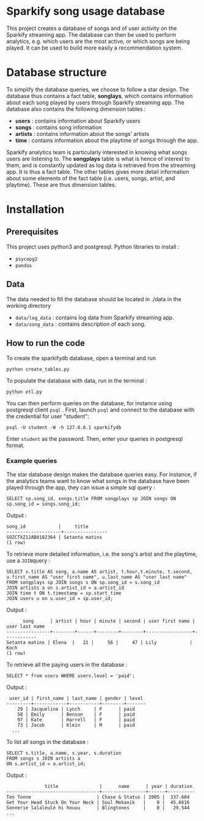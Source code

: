 # Sparkify song usage database

This project creates a database of songs and of user activity on the Sparkify streaming app. The database can then be used to perform analytics, e.g. which users are the most active, or which songs are being played. It can be used to build more easily a recommendation system.


# Database structure

To simplify the database queries, we choose to follow a star design. The database thus contains a fact table, **songlays**, which contains information about each song played by users through Sparkify streaming app. The database also contains the following dimension tables :
- **users** : contains information about Sparkify users
- **songs** : contains song information
- **artists** : contains information about the songs' artists
- **time** : contains information about the playtime of songs through the app.

Sparkify analytics team is particularly interested in knowing what songs users are listening to. The **songplays** table is what is hence of interest to them, and is constantly updated as log data is retrieved from the streaming app. It is thus a fact table. The other tables gives more detail information about some elements of the fact table (i.e. users, songs, artist, and playtime). These are thus dimension tables.

# Installation

## Prerequisites

This project uses python3 and postgresql.
Python libraries to install :
- `psycopg2`
- `pandas`

## Data 
The data needed to fill the database should be located in ./data in the working directory
- `data/log_data` : contains log data from Sparkify streaming app.
- `data/song_data` : contains description of each song. 

## How to run the code

To create the sparkifydb database, open a terminal and run 

    python create_tables.py
    
To populate the database with data, run in the terminal :
    
    python etl.py
    
You can then perform queries on the database, for instance using postgresql client `psql` . First, launch `psql` and connect to the database with the credential for user "student": 

    psql -U student -W -h 127.0.0.1 sparkifydb
    
Enter `student` as the password. Then, enter your queries in postgresql format.

### Example queries
The star database design makes the database queries easy. For instance, if the analytics teams want to know what songs in the database have been played through the app, they can issue a simple sql query :

    SELECT sp.song_id, songs.title FROM songplays sp JOIN songs ON sp.song_id = songs.song_id; 

Output :

    song_id            |     title      
    --------------------+----------------
    SOZCTXZ12AB0182364 | Setanta matins
    (1 row)

To retrieve more detailed information, i.e. the song's artist and the playtime, use a `JOIN`query :

    SELECT s.title AS song, a.name AS artist, t.hour,t.minute, t.second,
    u.first_name AS "user first name", u.last_name AS "user last name"
    FROM songplays sp JOIN songs s ON sp.song_id = s.song_id  
    JOIN artists a on s.artist_id = a.artist_id
    JOIN time t ON t.timestamp = sp.start_time 
    JOIN users u on u.user_id = sp.user_id;

Output :

          song      | artist | hour | minute | second | user first name | user last name 
    ----------------+--------+------+--------+--------+-----------------+------------
    Setanta matins | Elena  |   21 |     56 |     47 | Lily            | Koch
    (1 row)    

To retrieve all the paying users in the database :

    SELECT * from users WHERE users.level = 'paid';
    
Output :

     user_id | first_name | last_name | gender | level 
    ---------+------------+-----------+--------+-------
        29 | Jacqueline | Lynch     | F      | paid
        58 | Emily      | Benson    | F      | paid
        97 | Kate       | Harrell   | F      | paid
        73 | Jacob      | Klein     | M      | paid
      ...

To list all songs in the database :

    SELECT s.title, a.name, s.year, s.duration
    FROM songs s JOIN artists a
    ON s.artist_id = a.artist_id;
    
Output :

                  title               |      name      | year | duration 
    ----------------------------------+----------------+------+----------
    Ten Tonne                        | Chase & Status | 2005 |  337.684
    Get Your Head Stuck On Your Neck | Soul Mekanik   |    0 |  45.6616
    Sonnerie lalaleulé hi houuu      | Blingtones     |    0 |   29.544
    ...



    